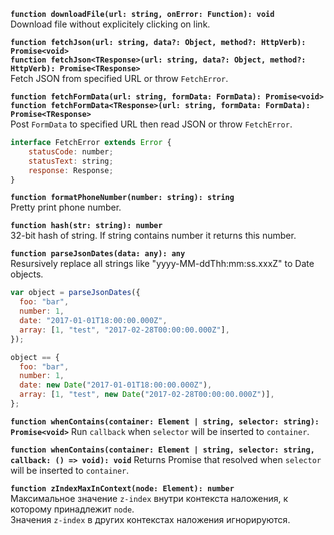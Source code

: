 __`function downloadFile(url: string, onError: Function): void`__  
Download file without explicitely clicking on link.

__`function fetchJson(url: string, data?: Object, method?: HttpVerb): Promise<void>`__  
__`function fetchJson<TResponse>(url: string, data?: Object, method?: HttpVerb): Promise<TResponse>`__  
Fetch JSON from specified URL or throw `FetchError`.

__`function fetchFormData(url: string, formData: FormData): Promise<void>`__  
__`function fetchFormData<TResponse>(url: string, formData: FormData): Promise<TResponse>`__  
Post `FormData` to specified URL then read JSON or throw `FetchError`.

```js
interface FetchError extends Error {
    statusCode: number;
    statusText: string;
    response: Response;
}
```

__`function formatPhoneNumber(number: string): string`__  
Pretty print phone number.

__`function hash(str: string): number`__  
32-bit hash of string. If string contains number it returns this number.

__`function parseJsonDates(data: any): any`__  
Resursively replace all strings like "yyyy-MM-ddThh:mm:ss.xxxZ" to Date objects.

```js
var object = parseJsonDates({
  foo: "bar",
  number: 1,
  date: "2017-01-01T18:00:00.000Z",
  array: [1, "test", "2017-02-28T00:00:00.000Z"],
});

object == {
  foo: "bar",
  number: 1,
  date: new Date("2017-01-01T18:00:00.000Z"),
  array: [1, "test", new Date("2017-02-28T00:00:00.000Z")],
};
```

__`function whenContains(container: Element | string, selector: string): Promise<void>`__
Run `callback` when `selector` will be inserted to `container`.

__`function whenContains(container: Element | string, selector: string, callback: () => void): void`__
Returns Promise that resolved when `selector` will be inserted to `container`.

__`function zIndexMaxInContext(node: Element): number`__  
Максимальное значение `z-index` внутри контекста наложения, к которому принадлежит `node`.  
Значения `z-index` в других контекстах наложения игнорируются.